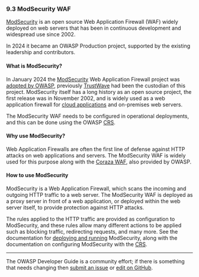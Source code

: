 ### 9.3 ModSecurity WAF

[ModSecurity][modsec] is an open source Web Application Firewall (WAF) widely deployed on web servers
that has been in continuous development and widespread use since 2002.

In 2024 it became an OWASP Production project, supported by the existing leadership and contributors.

#### What is ModSecurity?

In January 2024 the [ModSecurity][modsec] Web Application Firewall project was [adopted by OWASP][modsec-press],
previously [TrustWave][trustwave] had been the custodian of this project.
ModSecurity itself has a long history as an open source project, the first release was in November 2002,
and is widely used as a web application firewall for [cloud applications][cscloud] and on-premises web servers.

The ModSecurity WAF needs to be configured in operational deployments,
and this can be done using the OWASP [CRS][crs].

#### Why use ModSecurity?

Web Application Firewalls are often the first line of defense against HTTP attacks on web applications and servers.
The ModSecurity WAF is widely used for this purpose along with the [Coraza WAF][coraza], also provided by OWASP.

#### How to use ModSecurity

ModSecurity is a Web Application Firewall, which scans the incoming and outgoing HTTP traffic to a web server.
The ModSecurity WAF is deployed as a proxy server in front of a web application,
or deployed within the web server itself, to provide protection against HTTP attacks.

The rules applied to the HTTP traffic are provided as configuration to ModSecurity,
and these rules allow many different actions to be applied such as blocking traffic, redirecting requests, and many more.
See the documentation for [deploying and running][modsec-docs] ModSecurity,
along with the documentation on configuring ModSecurity with the [CRS][crs].

----

The OWASP Developer Guide is a community effort; if there is something that needs changing
then [submit an issue][issue1103] or [edit on GitHub][edit1103].

[coraza]: https://coraza.io/
[crs]: https://coreruleset.org/
[cscloud]: https://cheatsheetseries.owasp.org/cheatsheets/Secure_Cloud_Architecture_Cheat_Sheet
[edit1103]: https://github.com/OWASP/www-project-developer-guide/blob/main/draft/11-operations/03-modsecurity.md
[issue1103]: https://github.com/OWASP/DevGuide/issues/new?labels=content&template=request.md&title=Update:%2011-operations/03-modsecurity
[modsec]: https://owasp.org/www-project-modsecurity/
[modsec-docs]: https://www.modsecurity.org/
[modsec-press]: https://owasp.org/blog/2024/01/09/ModSecurity.html
[trustwave]: https://www.trustwave.com/
